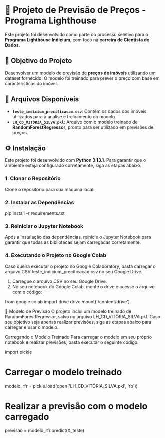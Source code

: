 # 🚀 **Projeto de Previsão de Preços - Programa Lighthouse**

Este projeto foi desenvolvido como parte do processo seletivo para o **Programa Lighthouse Indicium**, com foco na **carreira de Cientista de Dados**.

## 🎯 **Objetivo do Projeto**

Desenvolver um modelo de previsão de **preços de imóveis** utilizando um dataset fornecido. O modelo foi treinado para prever o preço com base em características do imóvel.

## 📂 **Arquivos Disponíveis**

- **`teste_indicium_precificacao.csv`**: Contém os dados dos imóveis utilizados para a análise e treinamento do modelo.
- **`LH_CD_VITÓRIA_SILVA.pkl`**: Arquivo com o modelo treinado de **RandomForestRegressor**, pronto para ser utilizado em previsões de preços.

## ⚙️ **Instalação**

Este projeto foi desenvolvido com **Python 3.13.1**. Para garantir que o ambiente esteja configurado corretamente, siga as etapas abaixo.

### 1. **Clonar o Repositório**

Clone o repositório para sua máquina local:

### 2. **Instalar as Dependências**

pip install -r requirements.txt

### 3. **Reiniciar o Jupyter Notebook**

Após a instalação das dependências, reinicie o Jupyter Notebook para garantir que todas as bibliotecas sejam carregadas corretamente.

### 4. **Executando o Projeto no Google Colab**

Caso queira executar o projeto no Google Colaboratory, basta carregar o arquivo CSV teste_indicium_precificacao.csv no seu Google Drive.

1. Carregue o arquivo CSV no seu Google Drive.
2. No seu notebook do Google Colab, monte o drive e acesse o arquivo com o código:

from google.colab import drive
drive.mount('/content/drive')

🧠 Modelo de Previsão
O projeto inclui um modelo treinado de RandomForestRegressor, salvo no arquivo LH_CD_VITÓRIA_SILVA.pkl. Caso seu objetivo seja apenas realizar previsões, siga as etapas abaixo para carregar e usar o modelo.

Carregando o Modelo Treinado
Para carregar o modelo em seu próprio notebook e realizar previsões, basta executar o seguinte código:

import pickle

# Carregar o modelo treinado
modelo_rfr = pickle.load(open('LH_CD_VITÓRIA_SILVA.pkl', 'rb'))

# Realizar a previsão com o modelo carregado
previsao = modelo_rfr.predict(X_teste)




